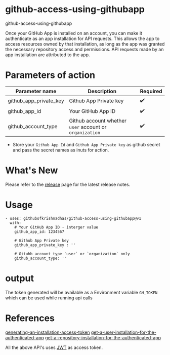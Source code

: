# github-access-using-githubapp
github-access-using-githubapp

Once your GitHub App is installed on an account, you can make it authenticate as an app installation for API requests.
This allows the app to access resources owned by that installation, as long as the app was granted the necessary repository access and permissions.
API requests made by an app installation are attributed to the app.

# Parameters of action
| Parameter name | Description | Required           |
|----------------|-------------|--------------------|
| github_app_private_key | Github App Private key | :heavy_check_mark: |
| github_app_id | Your GitHub App ID | :heavy_check_mark: |
| github_account_type | Github account whether `user` account or `organization` | :heavy_check_mark: |

* Store your `Github App Id` and `Github App Private key` as github secret and pass the secret names as inuts for action.

# What's New

Please refer to the [release](https://github.com/githubofkrishnadhas/github-access-using-githubapp/releases) page for the latest release notes.

# Usage
```commandline
- uses: githubofkrishnadhas/github-access-using-githubapp@v1
  with:
    # Your GitHub App ID - interger value
    github_app_id: 1234567

    # Github App Private key 
    github_app_private_key : ''

    # Gituhb account type `user` or `organization` only
    github_account_type: ''
```

# output

The token generated will be available as a Environment variable `GH_TOKEN` which can be used while running api calls

# References

[generating-an-installation-access-token](https://docs.github.com/en/apps/creating-github-apps/authenticating-with-a-github-app/generating-an-installation-access-token-for-a-github-app#generating-an-installation-access-token)
[get-a-user-installation-for-the-authenticated-app](https://docs.github.com/en/rest/apps/apps?apiVersion=2022-11-28#get-a-user-installation-for-the-authenticated-app)
[get-a-repository-installation-for-the-authenticated-app](https://docs.github.com/en/rest/apps/apps?apiVersion=2022-11-28#get-a-repository-installation-for-the-authenticated-app)

All the above API's uses [JWT](https://docs.github.com/en/apps/creating-github-apps/authenticating-with-a-github-app/about-authentication-with-a-github-app#authenticating-as-a-github-app) as access token.
